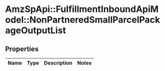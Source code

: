 # AmzSpApi::FulfillmentInboundApiModel::NonPartneredSmallParcelPackageOutputList

## Properties
Name | Type | Description | Notes
------------ | ------------- | ------------- | -------------



